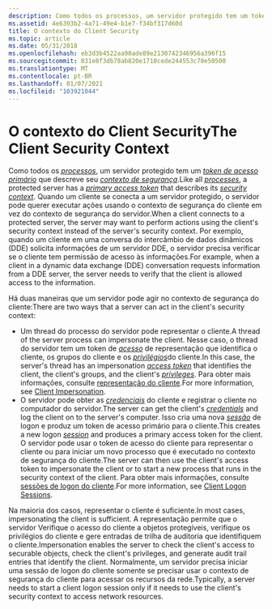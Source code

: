 ```yaml
---
description: Como todos os processos, um servidor protegido tem um token de acesso primário que descreve seu contexto de segurança.
ms.assetid: 4e6393b2-4a71-49e4-b1e7-f34bf317d60d
title: O contexto do Client Security
ms.topic: article
ms.date: 05/31/2018
ms.openlocfilehash: eb3d3b4522aa90ade89e2130742346956a396f15
ms.sourcegitcommit: 831e8f3db78ab820e1710cede244553c70e50500
ms.translationtype: MT
ms.contentlocale: pt-BR
ms.lasthandoff: 01/07/2021
ms.locfileid: "103921044"
---
```

# <a name="the-client-security-context"></a><span data-ttu-id="15352-103">O contexto do Client Security</span><span class="sxs-lookup"><span data-stu-id="15352-103">The Client Security Context</span></span>

<span data-ttu-id="15352-104">Como todos os [*processos*](/windows/desktop/SecGloss/p-gly), um servidor protegido tem um [*token de acesso primário*](/windows/desktop/SecGloss/p-gly) que descreve seu [*contexto de segurança*](/windows/desktop/SecGloss/s-gly).</span><span class="sxs-lookup"><span data-stu-id="15352-104">Like all [*processes*](/windows/desktop/SecGloss/p-gly), a protected server has a [*primary access token*](/windows/desktop/SecGloss/p-gly) that describes its [*security context*](/windows/desktop/SecGloss/s-gly).</span></span> <span data-ttu-id="15352-105">Quando um cliente se conecta a um servidor protegido, o servidor pode querer executar ações usando o contexto de segurança do cliente em vez do contexto de segurança do servidor.</span><span class="sxs-lookup"><span data-stu-id="15352-105">When a client connects to a protected server, the server may want to perform actions using the client's security context instead of the server's security context.</span></span> <span data-ttu-id="15352-106">Por exemplo, quando um cliente em uma conversa do intercâmbio de dados dinâmicos (DDE) solicita informações de um servidor DDE, o servidor precisa verificar se o cliente tem permissão de acesso às informações.</span><span class="sxs-lookup"><span data-stu-id="15352-106">For example, when a client in a dynamic data exchange (DDE) conversation requests information from a DDE server, the server needs to verify that the client is allowed access to the information.</span></span>

<span data-ttu-id="15352-107">Há duas maneiras que um servidor pode agir no contexto de segurança do cliente:</span><span class="sxs-lookup"><span data-stu-id="15352-107">There are two ways that a server can act in the client's security context:</span></span>

-   <span data-ttu-id="15352-108">Um thread do processo do servidor pode representar o cliente.</span><span class="sxs-lookup"><span data-stu-id="15352-108">A thread of the server process can impersonate the client.</span></span> <span data-ttu-id="15352-109">Nesse caso, o thread do servidor tem um token de [*acesso*](/windows/desktop/SecGloss/a-gly) de representação que identifica o cliente, os grupos do cliente e os [*privilégios*](/windows/desktop/SecGloss/p-gly)do cliente.</span><span class="sxs-lookup"><span data-stu-id="15352-109">In this case, the server's thread has an impersonation [*access token*](/windows/desktop/SecGloss/a-gly) that identifies the client, the client's groups, and the client's [*privileges*](/windows/desktop/SecGloss/p-gly).</span></span> <span data-ttu-id="15352-110">Para obter mais informações, consulte [representação do cliente](client-impersonation.md).</span><span class="sxs-lookup"><span data-stu-id="15352-110">For more information, see [Client Impersonation](client-impersonation.md).</span></span>
-   <span data-ttu-id="15352-111">O servidor pode obter as [*credenciais*](/windows/desktop/SecGloss/c-gly) do cliente e registrar o cliente no computador do servidor.</span><span class="sxs-lookup"><span data-stu-id="15352-111">The server can get the client's [*credentials*](/windows/desktop/SecGloss/c-gly) and log the client on to the server's computer.</span></span> <span data-ttu-id="15352-112">Isso cria uma nova [*sessão*](/windows/desktop/SecGloss/s-gly) de logon e produz um token de acesso primário para o cliente.</span><span class="sxs-lookup"><span data-stu-id="15352-112">This creates a new logon [*session*](/windows/desktop/SecGloss/s-gly) and produces a primary access token for the client.</span></span> <span data-ttu-id="15352-113">O servidor pode usar o token de acesso do cliente para representar o cliente ou para iniciar um novo processo que é executado no contexto de segurança do cliente.</span><span class="sxs-lookup"><span data-stu-id="15352-113">The server can then use the client's access token to impersonate the client or to start a new process that runs in the security context of the client.</span></span> <span data-ttu-id="15352-114">Para obter mais informações, consulte [sessões de logon do cliente](client-logon-sessions.md).</span><span class="sxs-lookup"><span data-stu-id="15352-114">For more information, see [Client Logon Sessions](client-logon-sessions.md).</span></span>

<span data-ttu-id="15352-115">Na maioria dos casos, representar o cliente é suficiente.</span><span class="sxs-lookup"><span data-stu-id="15352-115">In most cases, impersonating the client is sufficient.</span></span> <span data-ttu-id="15352-116">A representação permite que o servidor Verifique o acesso do cliente a objetos protegíveis, verifique os privilégios do cliente e gere entradas de trilha de auditoria que identifiquem o cliente.</span><span class="sxs-lookup"><span data-stu-id="15352-116">Impersonation enables the server to check the client's access to securable objects, check the client's privileges, and generate audit trail entries that identify the client.</span></span> <span data-ttu-id="15352-117">Normalmente, um servidor precisa iniciar uma sessão de logon do cliente somente se precisar usar o contexto de segurança do cliente para acessar os recursos da rede.</span><span class="sxs-lookup"><span data-stu-id="15352-117">Typically, a server needs to start a client logon session only if it needs to use the client's security context to access network resources.</span></span>

 

 
